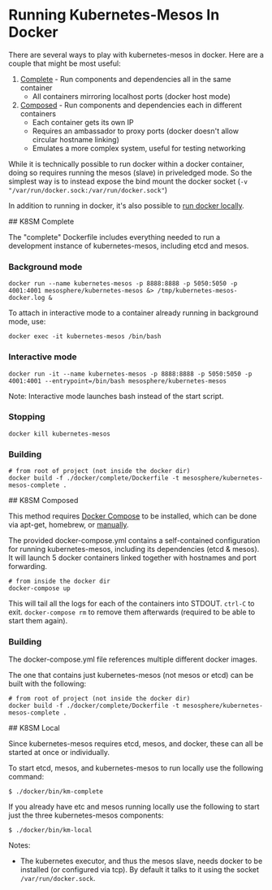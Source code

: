 # Running Kubernetes-Mesos In Docker

There are several ways to play with kubernetes-mesos in docker. Here are a couple that might be most useful:

1) [Complete](#complete) - Run components and dependencies all in the same container
    - All containers mirroring localhost ports (docker host mode)
2) [Composed](#composed) - Run components and dependencies each in different containers
    - Each container gets its own IP
    - Requires an ambassador to proxy ports (docker doesn't allow circular hostname linking)
    - Emulates a more complex system, useful for testing networking

While it is technically possible to run docker within a docker container, doing so requires running the mesos (slave) in priveledged mode.
So the simplest way is to instead expose the bind mount the docker socket (`-v "/var/run/docker.sock:/var/run/docker.sock"`)

In addition to running in docker, it's also possible to [run docker locally](#local).

<a name="complete"/>
## K8SM Complete

The "complete" Dockerfile includes everything needed to run a development instance of kubernetes-mesos, including etcd and mesos.

### Background mode

```
docker run --name kubernetes-mesos -p 8888:8888 -p 5050:5050 -p 4001:4001 mesosphere/kubernetes-mesos &> /tmp/kubernetes-mesos-docker.log &
```

To attach in interactive mode to a container already running in background mode, use:

```
docker exec -it kubernetes-mesos /bin/bash
```

### Interactive mode

```
docker run -it --name kubernetes-mesos -p 8888:8888 -p 5050:5050 -p 4001:4001 --entrypoint=/bin/bash mesosphere/kubernetes-mesos
```

Note: Interactive mode launches bash instead of the start script.

### Stopping

```
docker kill kubernetes-mesos
```

### Building

```
# from root of project (not inside the docker dir)
docker build -f ./docker/complete/Dockerfile -t mesosphere/kubernetes-mesos-complete .
```


<a name="composed"/>
## K8SM Composed

This method requires [Docker Compose](https://docs.docker.com/compose/) to be installed, which can be done via apt-get, homebrew, or [manually](https://docs.docker.com/compose/install/).

The provided docker-compose.yml contains a self-contained configuration for running kubernetes-mesos, including its dependencies (etcd & mesos).
It will launch 5 docker containers linked together with hostnames and port forwarding.

```
# from inside the docker dir
docker-compose up
```

This will tail all the logs for each of the containers into STDOUT.
`ctrl-C` to exit.
`docker-compose rm` to remove them afterwards (required to be able to start them again).

### Building

The docker-compose.yml file references multiple different docker images.

The one that contains just kubernetes-mesos (not mesos or etcd) can be built with the following:

```
# from root of project (not inside the docker dir)
docker build -f ./docker/complete/Dockerfile -t mesosphere/kubernetes-mesos-complete .
```


<a name="local"/>
## K8SM Local

Since kubernetes-mesos requires etcd, mesos, and docker, these can all be started at once or individually.

To start etcd, mesos, and kubernetes-mesos to run locally use the following command:

```
$ ./docker/bin/km-complete
```

If you already have etc and mesos running locally use the following to start just the three kubernetes-mesos components:

```
$ ./docker/bin/km-local
```

Notes:
- The kubernetes executor, and thus the mesos slave, needs docker to be installed (or configured via tcp). By default it talks to it using the socket `/var/run/docker.sock`.
